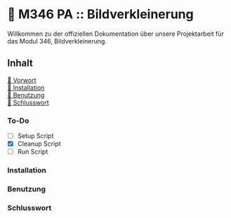 # 📌 M346 PA :: Bildverkleinerung
Willkommen zu der offiziellen Dokumentation über unsere Projektarbeit für das Modul 346, Bildverkleinerung.

## **Inhalt**
[🔹 Vorwort](#vorwort)
<br>
[🔹 Installation](#to-do)
<br>
[🔹 Benutzung](#benutzung)
<br>
[🔹 Schlusswort](#schlusswort)

### To-Do
* [ ] Setup Script
* [x] Cleanup Script
* [ ] Run Script
### Installation
### Benutzung
### Schlusswort
